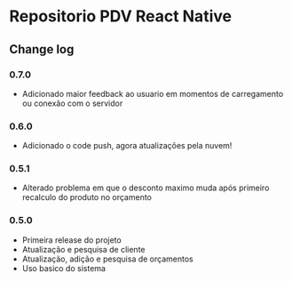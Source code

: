 # Repositorio PDV React Native
    
## Change log
### 0.7.0
- Adicionado maior feedback ao usuario em momentos de carregamento ou conexão com o servidor

### 0.6.0
- Adicionado o code push, agora atualizações pela nuvem!

### 0.5.1
- Alterado problema em que o desconto maximo muda após primeiro recalculo do produto no orçamento

### 0.5.0
- Primeira release do projeto
- Atualização e pesquisa de cliente
- Atualização, adição e pesquisa de orçamentos
- Uso basico do sistema